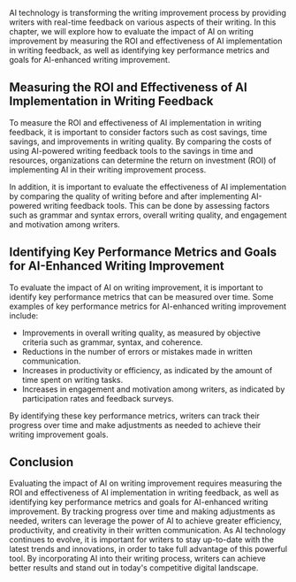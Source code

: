 
AI technology is transforming the writing improvement process by providing writers with real-time feedback on various aspects of their writing. In this chapter, we will explore how to evaluate the impact of AI on writing improvement by measuring the ROI and effectiveness of AI implementation in writing feedback, as well as identifying key performance metrics and goals for AI-enhanced writing improvement.

Measuring the ROI and Effectiveness of AI Implementation in Writing Feedback
----------------------------------------------------------------------------

To measure the ROI and effectiveness of AI implementation in writing feedback, it is important to consider factors such as cost savings, time savings, and improvements in writing quality. By comparing the costs of using AI-powered writing feedback tools to the savings in time and resources, organizations can determine the return on investment (ROI) of implementing AI in their writing improvement process.

In addition, it is important to evaluate the effectiveness of AI implementation by comparing the quality of writing before and after implementing AI-powered writing feedback tools. This can be done by assessing factors such as grammar and syntax errors, overall writing quality, and engagement and motivation among writers.

Identifying Key Performance Metrics and Goals for AI-Enhanced Writing Improvement
---------------------------------------------------------------------------------

To evaluate the impact of AI on writing improvement, it is important to identify key performance metrics that can be measured over time. Some examples of key performance metrics for AI-enhanced writing improvement include:

* Improvements in overall writing quality, as measured by objective criteria such as grammar, syntax, and coherence.
* Reductions in the number of errors or mistakes made in written communication.
* Increases in productivity or efficiency, as indicated by the amount of time spent on writing tasks.
* Increases in engagement and motivation among writers, as indicated by participation rates and feedback surveys.

By identifying these key performance metrics, writers can track their progress over time and make adjustments as needed to achieve their writing improvement goals.

Conclusion
----------

Evaluating the impact of AI on writing improvement requires measuring the ROI and effectiveness of AI implementation in writing feedback, as well as identifying key performance metrics and goals for AI-enhanced writing improvement. By tracking progress over time and making adjustments as needed, writers can leverage the power of AI to achieve greater efficiency, productivity, and creativity in their written communication. As AI technology continues to evolve, it is important for writers to stay up-to-date with the latest trends and innovations, in order to take full advantage of this powerful tool. By incorporating AI into their writing process, writers can achieve better results and stand out in today's competitive digital landscape.
